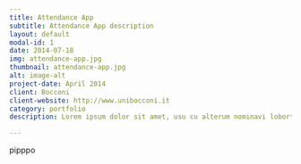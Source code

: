 ```yaml
---
title: Attendance App
subtitle: Attendance App description
layout: default
modal-id: 1
date: 2014-07-18
img: attendance-app.jpg
thumbnail: attendance-app.jpg
alt: image-alt
project-date: April 2014
client: Bocconi
client-website: http://www.unibocconi.it
category: portfolio
description: Lorem ipsum dolor sit amet, usu cu alterum nominavi lobortis. At duo novum diceret. Tantas apeirian vix et, usu sanctus postulant inciderint ut, populo diceret necessitatibus in vim. Cu eum dicam feugiat noluisse.

---
```



pipppo
